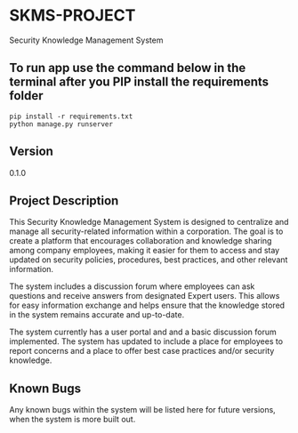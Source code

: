 # SKMS-PROJECT

Security Knowledge Management System
## To run app use the command below in the terminal after you PIP install the requirements folder
`pip install -r requirements.txt`
<br>
`python manage.py runserver`

## Version
0.1.0
## Project Description
This Security Knowledge Management System is designed to centralize and manage all security-related information within a corporation. The goal is to create a platform that encourages collaboration and knowledge sharing among company employees, making it easier for them to access and stay updated on security policies, procedures, best practices, and other relevant information.

The system includes a discussion forum where employees can ask questions and receive answers from designated Expert users. This allows for easy information exchange and helps ensure that the knowledge stored in the system remains accurate and up-to-date. 

The system currently has a user portal and and a basic discussion forum implemented.
The system has updated to include a place for employees to report concerns and a place to offer best case practices and/or security knowledge.
## Known Bugs
Any known bugs within the system will be listed here for future versions, when the system is more built out.

